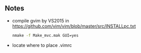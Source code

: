 ## Notes

* compile gvim by VS2015 in https://github.com/vim/vim/blob/master/src/INSTALLpc.txt
  ```msvc2015.bat x86_amd64
  nmake -f Make_mvc.mak GUI=yes
  ```
* locate where to place .vimrc
  ```:echo $HOME  
  ```
